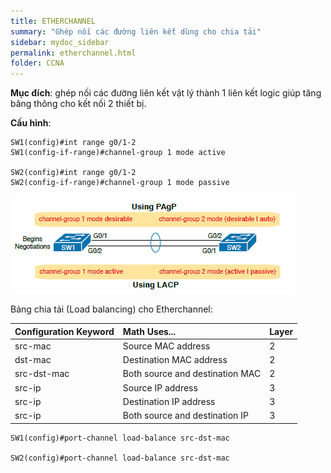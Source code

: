```yaml
---
title: ETHERCHANNEL
summary: "Ghép nối các đường liên kết dùng cho chia tải"
sidebar: mydoc_sidebar
permalink: etherchannel.html
folder: CCNA
---
```


__Mục đích__: ghép nối các đường liên kết vật lý thành 1 liên kết logic giúp tăng băng thông cho kết nối 2 thiết bị.

__Cấu hình__:

```
SW1(config)#int range g0/1-2
SW1(config-if-range)#channel-group 1 mode active 

SW2(config)#int range g0/1-2
SW2(config-if-range)#channel-group 1 mode passive 
```

![image](./img/pagp-lacp.png)

Bảng chia tải (Load balancing) cho Etherchannel:

| Configuration Keyword | Math Uses...                    | Layer |
|:----------------------|:--------------------------------|:------|
| src-mac               | Source MAC address              | 2     |
| dst-mac               | Destination MAC address         | 2     |
| src-dst-mac           | Both source and destination MAC | 2     |
| src-ip                | Source IP address               | 3     |
| src-ip                | Destination IP address          | 3     |
| src-ip                | Both source and destination IP  | 3     |

```
SW1(config)#port-channel load-balance src-dst-mac

SW2(config)#port-channel load-balance src-dst-mac
```
